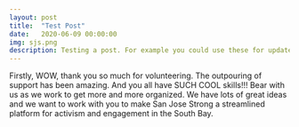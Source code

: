 ```yaml
---
layout: post
title:  "Test Post"
date:   2020-06-09 00:00:00
img: sjs.png
description: Testing a post. For example you could use these for updates, news, whatever that will be shown on the org frontpage.
---
```


Firstly, WOW, thank you so much for volunteering. The outpouring of support has been amazing. And you all have SUCH COOL skills!!! Bear with us as we work to get more and more organized. We have lots of great ideas and we want to work with you to make San Jose Strong a streamlined platform for activism and engagement in the South Bay.
